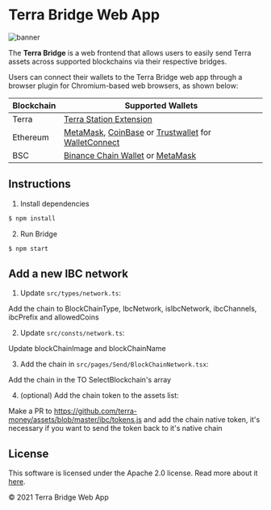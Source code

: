 # Terra Bridge Web App

![banner](./terra-bridge.png)

The **Terra Bridge** is a web frontend that allows users to easily send Terra assets across supported blockchains via their respective bridges.

Users can connect their wallets to the Terra Bridge web app through a browser plugin for Chromium-based web browsers, as shown below:

| Blockchain | Supported Wallets                                                                                                                                                                                                                          |
| ---------- | ------------------------------------------------------------------------------------------------------------------------------------------------------------------------------------------------------------------------------------------ |
| Terra      | [Terra Station Extension](https://iqchain.network/extension)                                                                                                                                                                                   |
| Ethereum   | [MetaMask](https://chrome.google.com/webstore/detail/metamask/nkbihfbeogaeaoehlefnkodbefgpgknn?hl=en), [CoinBase](https://wallet.coinbase.com/) or [Trustwallet](https://trustwallet.com/) for [WalletConnect](https://walletconnect.org/) |
| BSC        | [Binance Chain Wallet](https://chrome.google.com/webstore/detail/binance-chain-wallet/fhbohimaelbohpjbbldcngcnapndodjp?hl=en) or [MetaMask](https://chrome.google.com/webstore/detail/metamask/nkbihfbeogaeaoehlefnkodbefgpgknn?hl=en)     |

## Instructions

1. Install dependencies

```bash
$ npm install
```

2. Run Bridge

```bash
$ npm start
```

## Add a new IBC network

1. Update `src/types/network.ts`:

Add the chain to BlockChainType, IbcNetwork, isIbcNetwork, ibcChannels, ibcPrefix and allowedCoins

2. Update `src/consts/network.ts`:

Update blockChainImage and blockChainName

3. Add the chain in `src/pages/Send/BlockChainNetwork.tsx`:

Add the chain in the TO SelectBlockchain's array

4. (optional) Add the chain token to the assets list:

Make a PR to https://github.com/terra-money/assets/blob/master/ibc/tokens.js and add the chain native token, it's necessary if you want to send the token back to it's native chain

## License

This software is licensed under the Apache 2.0 license. Read more about it [here](./LICENSE).

© 2021 Terra Bridge Web App
